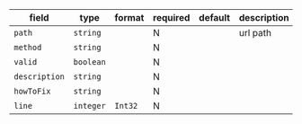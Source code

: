 | field | type | format | required | default | description |
|---|---|---|---|---|---|
| `path` | `string` |  | N |  | url path |
| `method` | `string` |  | N |  |
| `valid` | `boolean` |  | N |  |
| `description` | `string` |  | N |  |
| `howToFix` | `string` |  | N |  |
| `line` | `integer` | `Int32` | N |  |
